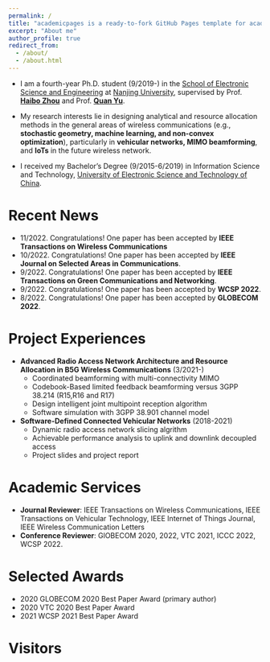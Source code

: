 ```yaml
---
permalink: /
title: "academicpages is a ready-to-fork GitHub Pages template for academic personal websites"
excerpt: "About me"
author_profile: true
redirect_from: 
  - /about/
  - /about.html
---
```

* I am a fourth-year Ph.D. student (9/2019-) in the [School of Electronic Science and Engineering](https://ese.nju.edu.cn/ese_en/main.htm) at [Nanjing University](https://www.nju.edu.cn/EN/main.htm), supervised by Prof. **[Haibo Zhou](https://scholar.google.ca/citations?user=zu9EFX4AAAAJ&hl=en)** and Prof. **[Quan Yu](https://scholar.google.ca/citations?user=gZF6mTsAAAAJ&hl=en)**. 

*  My research interests lie in designing analytical and resource allocation methods in the general areas of wireless communications (e.g., **stochastic geometry, machine learning, and non-convex optimization**), particularly in **vehicular networks, MIMO beamforming**, and **IoTs** in the future wireless network. 
* I received my Bachelor’s Degree (9/2015-6/2019) in Information Science and Technology, [University of Electronic Science and Technology of China](https://en.uestc.edu.cn/).


# Recent News
* 11/2022. Congratulations! One paper has been accepted by **IEEE Transactions on Wireless Communications**
* 10/2022. Congratulations! One paper has been accepted by **IEEE Journal on Selected Areas in Communications**.
* 9/2022. Congratulations! One paper has been accepted by **IEEE Transactions on Green Communications and Networking**.
* 9/2022. Congratulations! One paper has been accepted by **WCSP 2022**.
* 8/2022. Congratulations! One paper has been accepted by **GLOBECOM 2022**.

# Project Experiences
* **Advanced Radio Access Network Architecture and Resource Allocation in B5G Wireless Communications** (3/2021-)
   - Coordinated beamforming with multi-connectivity MIMO
   - Codebook-Based limited feedback beamforming versus 3GPP 38.214 (R15,R16 and R17)
   - Design intelligent joint multipoint reception algorithm
   - Software simulation with 3GPP 38.901 channel model
* **Software-Defined Connected Vehicular Networks** (2018-2021)
    - Dynamic radio access network slicing algrithm
    - Achievable performance analysis to uplink and downlink decoupled access
    - Project slides and project report
    
# Academic Services
* **Journal Reviewer**: IEEE Transactions on Wireless Communications, IEEE Transactions on Vehicular Technology, IEEE Internet of Things Journal, IEEE Wireless Communication Letters
* **Conference Reviewer**: GlOBECOM 2020, 2022, VTC 2021, ICCC 2022, WCSP 2022. 

# Selected Awards
* 2020 GLOBECOM 2020 Best Paper Award (primary author)
* 2020 VTC 2020 Best Paper Award
* 2021 WCSP 2021 Best Paper Award

Visitors
=======
<script type='text/javascript' id='clustrmaps' src='//cdn.clustrmaps.com/map_v2.js?cl=080808&w=200&t=n&d=fx2tExIQ29h6jAh82VeDR46UycCg-mBRE-VnEh72qb0&co=ffffff&ct=808080&cmo=3acc3a&cmn=ff5353'></script>
